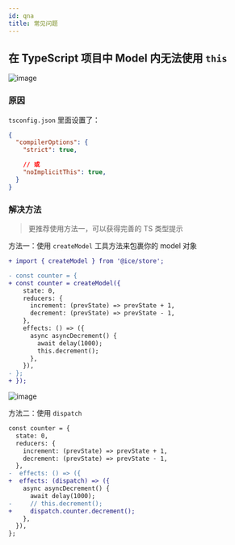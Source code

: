 ```yaml
---
id: qna
title: 常见问题
---
```


## 在 TypeScript 项目中 Model 内无法使用 `this`

![image](https://user-images.githubusercontent.com/4392234/85498836-09024900-b613-11ea-9150-8287b4455e92.png)

### 原因

`tsconfig.json` 里面设置了：

```json
{
  "compilerOptions": {
    "strict": true,

    // 或
    "noImplicitThis": true,
  }
}
```

### 解决方法

> 更推荐使用方法一，可以获得完善的 TS 类型提示

方法一：使用 `createModel` 工具方法来包裹你的 model 对象

```diff
+ import { createModel } from '@ice/store';

- const counter = {
+ const counter = createModel({
    state: 0,
    reducers: {
      increment: (prevState) => prevState + 1,
      decrement: (prevState) => prevState - 1,
    },
    effects: () => ({
      async asyncDecrement() {
        await delay(1000);
        this.decrement();
      },
    }),
- };
+ });
```

![image](https://user-images.githubusercontent.com/42671099/163668927-2a30ec43-7c49-4973-ae15-1035a0386ca7.png)

方法二：使用 `dispatch`

```diff
const counter = {
  state: 0,
  reducers: {
    increment: (prevState) => prevState + 1,
    decrement: (prevState) => prevState - 1,
  },
-  effects: () => ({
+  effects: (dispatch) => ({
    async asyncDecrement() {
      await delay(1000);
-     // this.decrement();
+     dispatch.counter.decrement();
    },
  }),
};
```

